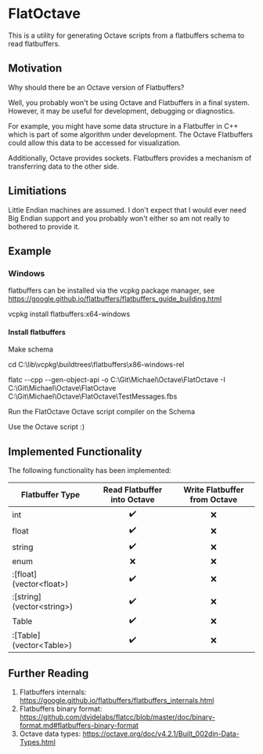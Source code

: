 # FlatOctave

This is a utility for generating Octave scripts from a flatbuffers schema to read flatbuffers.

## Motivation

Why should there be an Octave version of Flatbuffers?

Well, you probably won't be using Octave and Flatbuffers in a final system. However, it may be useful for development, debugging or diagnostics.

For example, you might have some data structure in a Flatbuffer in C++ which is part of some algorithm under development. The Octave Flatbuffers could allow this data to be accessed for visualization.

Additionally, Octave provides sockets. Flatbuffers provides a mechanism of transferring data to the other side.

## Limitiations

Little Endian machines are assumed. I don't expect that I would ever need Big Endian support and you probably won't either so am not really to bothered to provide it.

## Example

### Windows
flatbuffers can be installed via the vcpkg package manager, see https://google.github.io/flatbuffers/flatbuffers_guide_building.html

vcpkg install flatbuffers:x64-windows
#### Install flatbuffers


Make schema

cd C:\lib\vcpkg\buildtrees\flatbuffers\x86-windows-rel

flatc --cpp --gen-object-api -o C:\Git\Michael\Octave\FlatOctave -I C:\Git\Michael\Octave\FlatOctave C:\Git\Michael\Octave\FlatOctave\TestMessages.fbs

Run the FlatOctave Octave script compiler on the Schema


Use the Octave script :)

## Implemented Functionality
The following functionality has been implemented:

| Flatbuffer Type | Read Flatbuffer into Octave | Write Flatbuffer from Octave |
|---|:---:|:---:|
|int| :heavy_check_mark: | :x: |
|float| :heavy_check_mark: | :x: |
|string| :heavy_check_mark: | :x: |
|enum | :x: | :x: |
|:[float] (vector&lt;float&gt;)| :heavy_check_mark: | :x: |
|:[string] (vector&lt;string&gt;)| :heavy_check_mark: | :x: |
|Table| :heavy_check_mark: | :x:|
|:[Table] (vector&lt;Table&gt;)| :heavy_check_mark: | :x: |


## Further Reading

1. Flatbuffers internals: https://google.github.io/flatbuffers/flatbuffers_internals.html
2. Flatbuffers binary format: https://github.com/dvidelabs/flatcc/blob/master/doc/binary-format.md#flatbuffers-binary-format
3. Octave data types: https://octave.org/doc/v4.2.1/Built_002din-Data-Types.html

